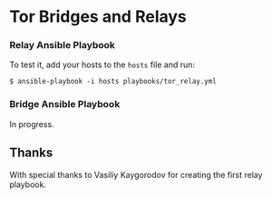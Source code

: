 # Tor Bridges and Relays

### Relay Ansible Playbook
To test it, add your hosts to the `hosts` file and run:

`$ ansible-playbook -i hosts playbooks/tor_relay.yml`

### Bridge Ansible Playbook
In progress.

## Thanks
With special thanks to Vasiliy Kaygorodov for creating the first relay playbook.


